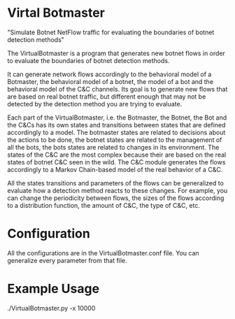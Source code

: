 Virtal Botmaster
================

"Simulate Botnet NetFlow traffic for evaluating the boundaries of botnet detection methods"

The VirtualBotmaster is a program that generates new botnet flows in order to evaluate the boundaries of botnet detection methods.

It can generate network flows accordingly to the behavioral model of a Botmaster, the behavioral model of a botnet, the model of a bot and the behavioral model of the C&C channels. Its goal is to generate new flows that are based on real botnet traffic, but different enough that may not be detected by the detection method you are trying to evaluate. 

Each part of the VirtualBotmaster, i.e. the Botmaster, the Botnet, the Bot and the C&Cs has its own states and transitions between states that are defined accordingly to a model. The botmaster states are related to decisions about the actions to be done, the botnet states are related to the management of all the bots, the bots states are related to changes in its environment. The states of the C&C are the most complex because their are based on the real states of botnet C&C seen in the wild. The C&C module generates the flows accordingly to a Markov Chain-based model of the real behavior of a C&C. 

All the states transitions and parameters of the flows can be generalized to evaluate how a detection method reacts to these changes. For example, you can change the periodicity between flows, the sizes of the flows according to a distribution function, the amount of C&C, the type of C&C, etc.


Configuration
=============
All the configurations are in the VirtualBotmaster.conf file.
You can generalize every parameter from that file.


Example Usage
=============
./VirtualBotmaster.py -x 10000
